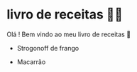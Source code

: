# livro de receitas :man_cook:

Olá ! Bem vindo ao meu livro de receitas :wave:

- Strogonoff de frango

- Macarrão